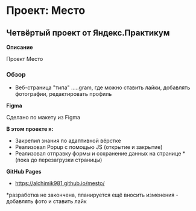 # Проект: Место

## Четвёртый проект от Яндекс.Практикум

**Описание**

Проект Место

### Обзор

* Веб-страница "типа" .....gram, где можно ставить лайки, добавлять фотографии, редактировать профиль

**Figma**

Сделано по макету из Figma

**В этом проекте я:**

* Закрепил знания по адаптивной вёрстке
* Реализовал Popup с помощью JS (открытие и закрытие)
* Реализовал отправку формы и сохранение данных на странице *(пока до перезагрузки страницы)

**GitHub Pages**
 * https://alchimik981.github.io/mesto/

*разработка не закончена, планируется ещё вносить изменения - добавлять фото и ставить лайк
